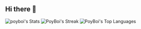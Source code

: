 ## Hi there 👋

<!--
**PoyBoi/PoyBoi** is a ✨ _special_ ✨ repository because its `README.md` (this file) appears on your GitHub profile.

Here are some ideas to get you started:

- 🔭 I’m currently working on ...
- 🌱 I’m currently learning ...
- 👯 I’m looking to collaborate on ...
- 🤔 I’m looking for help with ...
- 💬 Ask me about ...
- 📫 How to reach me: ...
- 😄 Pronouns: ...
- ⚡ Fun fact: ...
-->
![poyboi's Stats](https://github-readme-stats.vercel.app/api?username=poyboi&theme=vue-dark&show_icons=true&hide_border=true&count_private=true)
![PoyBoi's Streak](https://github-readme-streak-stats.herokuapp.com/?user=PoyBoi&theme=vue-dark&hide_border=true)
![PoyBoi's Top Languages](https://github-readme-stats.vercel.app/api/top-langs/?username=PoyBoi&theme=vue-dark&show_icons=true&hide_border=true&layout=compact)
